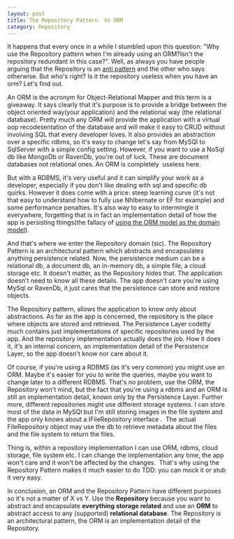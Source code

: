```yaml
---
layout: post
title: The Repository Pattern  Vs ORM
category: Repository
---
```


It happens that every once in a while I stumbled upon this question: "Why use the Repository pattern when I'm already using an ORM?Isn't the repository redundant in this case?". Well, as always you have people arguing that the Repository is an [anti pattern](http://ayende.com/blog/3955/repository-is-the-new-singleton) and the other who says otherwise. But who's right? Is it the repository useless when you have an orm? Let's find out.

 An ORM is the acronym for Object-Relational Mapper and this term is a giveaway. It says clearly that it's purpose is to provide a bridge between the object oriented way(your application) and the relational way (the relational database). Pretty much any ORM will provide the application with a virtual oop recodesentation of the database and will make it easy to CRUD without involving SQL that every developer loves. It also provides an abstraction over a specific rdbms, so it's easy to change let's say from MySQl to SqlServer with a simple config setting. However, if you want to use a NoSql db like MongoDb or RavenDb, you're out of luck. These are document databases not relational ones. An ORM is completely  useless here.

 But with a RDBMS, it's very useful and it can simplify your work as a developer, especially if you don't like dealing with sql and specific db quirks. However it does come with a price: steep learning curve (it's not that easy to understand how to fully use NhIbernate or EF for example) and some performance penalties. It's also way to easy to intermingle it everywhere, forgetting that is in fact an implementation detail of how the app is persisting things(the fallacy of [using the ORM model as the domain model](http://www.sapiensworks.com/blog/post/2012/04/07/Just-Stop-It!-The-Domain-Model-Is-Not-The-Persistence-Model.aspx)).

 And that's where we enter the Repository domain (sic). The Repository Pattern is an architectural pattern which abstracts and encapsulates anything persistence related. Now, the persistence medium can be a relational db, a document db, an in-memory db, a simple file, a cloud storage etc. It doesn't matter, as the Repository hides that. The application doesn't need to know all these details. The app doesn't care you're using MySql or RavenDb, it just cares that the persistence can store and restore objects.

 The Repository pattern, allows the application to know only about abstractions. As far as the app is concerned, the repository is the place where objects are stored and retrieved. The Persistence Layer codetty much contains just implementations of specific repositories used by the app. And the repository implementation actually does the job. How it does it, it's an internal concern, an implementation detail of the Persistence Layer, so the app doesn't know nor care about it.

 Of course, if you're using a RDBMS (as it's very common) you might use an ORM. Maybe it's easier for you to write the queries, maybe you want to change later to a different RDBMS. That's no problem, use the ORM, the Repository won't mind, but the fact that you're using a rdbms and an ORM is still an implementation detail, known only by the Persistence Layer. Further more, different repositories might use different storage systems. I can store most of the data in MySQl but I'm still storing images in the file system and the app only knows about a IFileRepository interface .  The actual FileRepository object may use the db to retrieve metadata about the files and the file system to return the files.

 Thing is, within a repository implementation I can use ORM, rdbms, cloud storage, file system etc. I can change the implementation any time, the app won't care and it won't be affected by the changes.  That's why using the Repository Pattern makes it much easier to do TDD: you can mock it or stub it very easy.

 In conclusion, an ORM and the Repository Pattern have different purposes so it's not a matter of X vs Y. Use the **Repository** because you want to abstract and encapsulate **everything storage related** and use an **ORM** to abstract access to any (supported) **relational database**. The Repository is an architectural pattern, the ORM is an implementation detail of the Repository.


